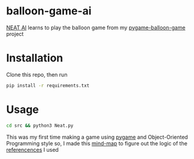 # balloon-game-ai
[NEAT AI](https://neat-python.readthedocs.io/en/latest/neat_overview.html#) learns to play the balloon game from my [pygame-balloon-game](https://github.com/MadhavGoyal-6/pygame-balloon-game) project

# Installation
Clone this repo, then run
```sh
pip install -r requirements.txt
```

# Usage
```sh
cd src && python3 Neat.py
```

This was my first time making a game using [pygame](https://www.pygame.org) and Object-Oriented Programming style so, I made this [mind-map](Layout.md) to figure out the logic of the [referencences](https://github.com/Sentdex/NEAT-samples/blob/main/thisisneat.py) I used
